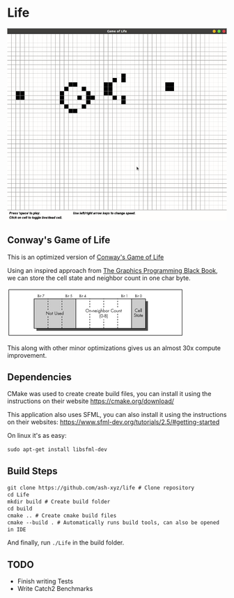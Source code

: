 # Life

![Glider](images/glider.gif)

## Conway's Game of Life
This is an optimized version of [Conway's Game of Life](https://en.wikipedia.org/wiki/Conway%27s_Game_of_Life)

Using an inspired approach from [The Graphics Programming Black Book](http://www.jagregory.com/abrash-black-book/#chapter-17-the-game-of-life), we can store the cell state and neighbor count in one char byte.

![Cell](images/cellFormat.jpg)

This along with other minor optimizations gives us an almost 30x compute improvement.

## Dependencies
CMake was used to create create build files, you can install it using the instructions on their website
https://cmake.org/download/

This application also uses SFML, you can also install it using the instructions on their websites:
https://www.sfml-dev.org/tutorials/2.5/#getting-started

On linux it's as easy:

```sudo apt-get install libsfml-dev```

## Build Steps
```
git clone https://github.com/ash-xyz/life # Clone repository
cd Life
mkdir build # Create build folder
cd build
cmake .. # Create cmake build files
cmake --build . # Automatically runs build tools, can also be opened in IDE
```
And finally, run ```./Life``` in the build folder.

## TODO
* Finish writing Tests
* Write Catch2 Benchmarks